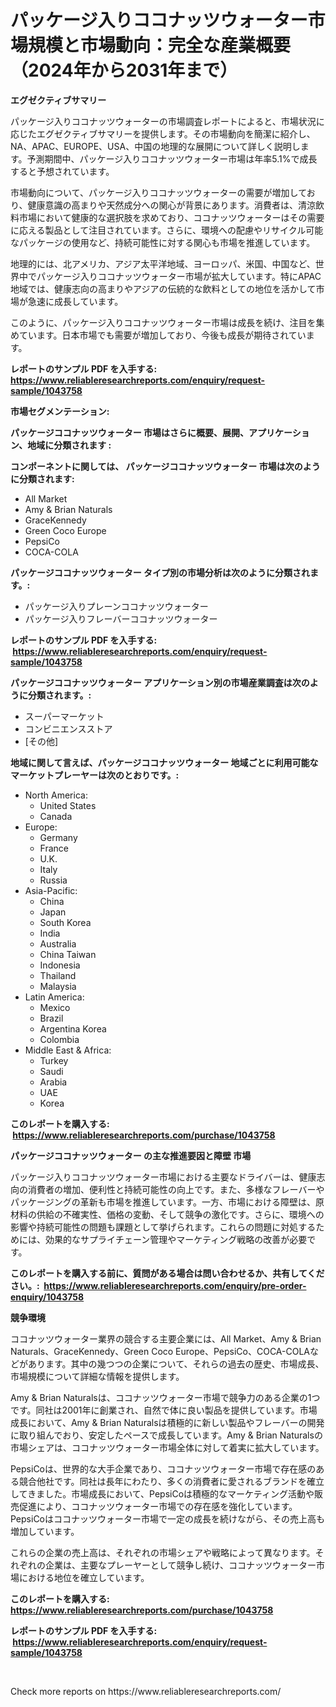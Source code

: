 <p><h1>パッケージ入りココナッツウォーター市場規模と市場動向：完全な産業概要（2024年から2031年まで）</h1></p><p><strong>エグゼクティブサマリー</strong></p>
<p><p>パッケージ入りココナッツウォーターの市場調査レポートによると、市場状況に応じたエグゼクティブサマリーを提供します。その市場動向を簡潔に紹介し、NA、APAC、EUROPE、USA、中国の地理的な展開について詳しく説明します。予測期間中、パッケージ入りココナッツウォーター市場は年率5.1%で成長すると予想されています。</p><p>市場動向について、パッケージ入りココナッツウォーターの需要が増加しており、健康意識の高まりや天然成分への関心が背景にあります。消費者は、清涼飲料市場において健康的な選択肢を求めており、ココナッツウォーターはその需要に応える製品として注目されています。さらに、環境への配慮やリサイクル可能なパッケージの使用など、持続可能性に対する関心も市場を推進しています。</p><p>地理的には、北アメリカ、アジア太平洋地域、ヨーロッパ、米国、中国など、世界中でパッケージ入りココナッツウォーター市場が拡大しています。特にAPAC地域では、健康志向の高まりやアジアの伝統的な飲料としての地位を活かして市場が急速に成長しています。</p><p>このように、パッケージ入りココナッツウォーター市場は成長を続け、注目を集めています。日本市場でも需要が増加しており、今後も成長が期待されています。</p></p>
<p><strong>レポートのサンプル PDF を入手する: <a href="https://www.reliableresearchreports.com/enquiry/request-sample/1043758">https://www.reliableresearchreports.com/enquiry/request-sample/1043758</a></strong></p>
<p><strong>市場セグメンテーション:</strong></p>
<p><strong> パッケージココナッツウォーター 市場はさらに概要、展開、アプリケーション、地域に分類されます :</strong></p>
<p><strong>コンポーネントに関しては、 パッケージココナッツウォーター 市場は次のように分類されます: &nbsp;</strong></p>
<p><ul><li>All Market</li><li>Amy & Brian Naturals</li><li>GraceKennedy</li><li>Green Coco Europe</li><li>PepsiCo</li><li>COCA-COLA</li></ul></p>
<p><strong> パッケージココナッツウォーター タイプ別の市場分析は次のように分類されます。:</strong></p>
<p><ul><li>パッケージ入りプレーンココナッツウォーター</li><li>パッケージ入りフレーバーココナッツウォーター</li></ul></p>
<p><strong>レポートのサンプル PDF を入手する: &nbsp;<a href="https://www.reliableresearchreports.com/enquiry/request-sample/1043758">https://www.reliableresearchreports.com/enquiry/request-sample/1043758</a></strong></p>
<p><strong> パッケージココナッツウォーター アプリケーション別の市場産業調査は次のように分類されます。:</strong></p>
<p><ul><li>スーパーマーケット</li><li>コンビニエンスストア</li><li>[その他]</li></ul></p>
<p><strong>地域に関して言えば、パッケージココナッツウォーター 地域ごとに利用可能なマーケットプレーヤーは次のとおりです。:</strong></p>
<p><ul>
    <li>
        North America:
        <ul>
            <li>United States</li>
            <li>Canada</li>
        </ul>
    </li>
    <li>
        Europe:
        <ul>
            <li>Germany</li>
            <li>France</li>
            <li>U.K.</li>
            <li>Italy</li>
            <li>Russia</li>
        </ul>
    </li>
    <li>
        Asia-Pacific:
        <ul>
            <li>China</li>
            <li>Japan</li>
            <li>South Korea</li>
            <li>India</li>
            <li>Australia</li>
            <li>China Taiwan</li>
            <li>Indonesia</li>
            <li>Thailand</li>
            <li>Malaysia</li>
        </ul>
    </li>
    <li>
        Latin America:
        <ul>
            <li>Mexico</li>
            <li>Brazil</li>
            <li>Argentina Korea</li>
            <li>Colombia</li>
        </ul>
    </li>
    <li>
        Middle East & Africa:
        <ul>
            <li>Turkey</li>
            <li>Saudi</li>
            <li>Arabia</li>
            <li>UAE</li>
            <li>Korea</li>
        </ul>
    </li>
    </ul></p>
<p><strong>このレポートを購入する: &nbsp;<a href="https://www.reliableresearchreports.com/purchase/1043758">https://www.reliableresearchreports.com/purchase/1043758</a></strong></p>
<p><strong>パッケージココナッツウォーター の主な推進要因と障壁 市場</strong></p>
<p><p>パッケージ入りココナッツウォーター市場における主要なドライバーは、健康志向の消費者の増加、便利性と持続可能性の向上です。また、多様なフレーバーやパッケージングの革新も市場を推進しています。一方、市場における障壁は、原材料の供給の不確実性、価格の変動、そして競争の激化です。さらに、環境への影響や持続可能性の問題も課題として挙げられます。これらの問題に対処するためには、効果的なサプライチェーン管理やマーケティング戦略の改善が必要です。</p></p>
<p><strong>このレポートを購入する前に、質問がある場合は問い合わせるか、共有してください。:&nbsp; <a href="https://www.reliableresearchreports.com/enquiry/pre-order-enquiry/1043758">https://www.reliableresearchreports.com/enquiry/pre-order-enquiry/1043758</a></strong></p>
<p><strong>競争環境</strong></p>
<p><p>ココナッツウォーター業界の競合する主要企業には、All Market、Amy & Brian Naturals、GraceKennedy、Green Coco Europe、PepsiCo、COCA-COLAなどがあります。其中の幾つつの企業について、それらの過去の歴史、市場成長、市場規模について詳細な情報を提供します。</p><p>Amy & Brian Naturalsは、ココナッツウォーター市場で競争力のある企業の1つです。同社は2001年に創業され、自然で体に良い製品を提供しています。市場成長において、Amy & Brian Naturalsは積極的に新しい製品やフレーバーの開発に取り組んでおり、安定したペースで成長しています。Amy & Brian Naturalsの市場シェアは、ココナッツウォーター市場全体に対して着実に拡大しています。</p><p>PepsiCoは、世界的な大手企業であり、ココナッツウォーター市場で存在感のある競合他社です。同社は長年にわたり、多くの消費者に愛されるブランドを確立してきました。市場成長において、PepsiCoは積極的なマーケティング活動や販売促進により、ココナッツウォーター市場での存在感を強化しています。PepsiCoはココナッツウォーター市場で一定の成長を続けながら、その売上高も増加しています。</p><p>これらの企業の売上高は、それぞれの市場シェアや戦略によって異なります。それぞれの企業は、主要なプレーヤーとして競争し続け、ココナッツウォーター市場における地位を確立しています。</p></p>
<p><strong>このレポートを購入する: &nbsp; <a href="https://www.reliableresearchreports.com/purchase/1043758">https://www.reliableresearchreports.com/purchase/1043758</a></strong></p>
<p><strong>レポートのサンプル PDF を入手する: &nbsp;<a href="https://www.reliableresearchreports.com/enquiry/request-sample/1043758">https://www.reliableresearchreports.com/enquiry/request-sample/1043758</a></strong><strong></strong></p>
<p>&nbsp;</p>
<p>Check more reports on https://www.reliableresearchreports.com/</p>